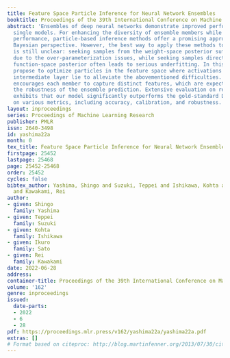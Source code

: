 ```yaml
---
title: Feature Space Particle Inference for Neural Network Ensembles
booktitle: Proceedings of the 39th International Conference on Machine Learning
abstract: 'Ensembles of deep neural networks demonstrate improved performance over
  single models. For enhancing the diversity of ensemble members while keeping their
  performance, particle-based inference methods offer a promising approach from a
  Bayesian perspective. However, the best way to apply these methods to neural networks
  is still unclear: seeking samples from the weight-space posterior suffers from inefficiency
  due to the over-parameterization issues, while seeking samples directly from the
  function-space posterior often leads to serious underfitting. In this study, we
  propose to optimize particles in the feature space where activations of a specific
  intermediate layer lie to alleviate the abovementioned difficulties. Our method
  encourages each member to capture distinct features, which are expected to increase
  the robustness of the ensemble prediction. Extensive evaluation on real-world datasets
  exhibits that our model significantly outperforms the gold-standard Deep Ensembles
  on various metrics, including accuracy, calibration, and robustness.'
layout: inproceedings
series: Proceedings of Machine Learning Research
publisher: PMLR
issn: 2640-3498
id: yashima22a
month: 0
tex_title: Feature Space Particle Inference for Neural Network Ensembles
firstpage: 25452
lastpage: 25468
page: 25452-25468
order: 25452
cycles: false
bibtex_author: Yashima, Shingo and Suzuki, Teppei and Ishikawa, Kohta and Sato, Ikuro
  and Kawakami, Rei
author:
- given: Shingo
  family: Yashima
- given: Teppei
  family: Suzuki
- given: Kohta
  family: Ishikawa
- given: Ikuro
  family: Sato
- given: Rei
  family: Kawakami
date: 2022-06-28
address:
container-title: Proceedings of the 39th International Conference on Machine Learning
volume: '162'
genre: inproceedings
issued:
  date-parts:
  - 2022
  - 6
  - 28
pdf: https://proceedings.mlr.press/v162/yashima22a/yashima22a.pdf
extras: []
# Format based on citeproc: http://blog.martinfenner.org/2013/07/30/citeproc-yaml-for-bibliographies/
---
```

